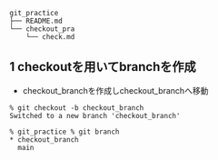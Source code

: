 ```
git_practice
├── README.md
└── checkout_pra
    └── check.md
```

## 1 checkoutを用いてbranchを作成
* checkout_branchを作成しcheckout_branchへ移動

```
% git checkout -b checkout_branch
Switched to a new branch 'checkout_branch'

% git_practice % git branch
* checkout_branch
  main


```